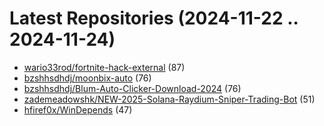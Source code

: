# Latest Repositories (2024-11-22 .. 2024-11-24)

- [wario33rod/fortnite-hack-external](https://github.com/wario33rod/fortnite-hack-external) (87)
- [bzshhsdhdj/moonbix-auto](https://github.com/bzshhsdhdj/moonbix-auto) (76)
- [bzshhsdhdj/Blum-Auto-Clicker-Download-2024](https://github.com/bzshhsdhdj/Blum-Auto-Clicker-Download-2024) (76)
- [zademeadowshk/NEW-2025-Solana-Raydium-Sniper-Trading-Bot](https://github.com/zademeadowshk/NEW-2025-Solana-Raydium-Sniper-Trading-Bot) (51)
- [hfiref0x/WinDepends](https://github.com/hfiref0x/WinDepends) (47)
